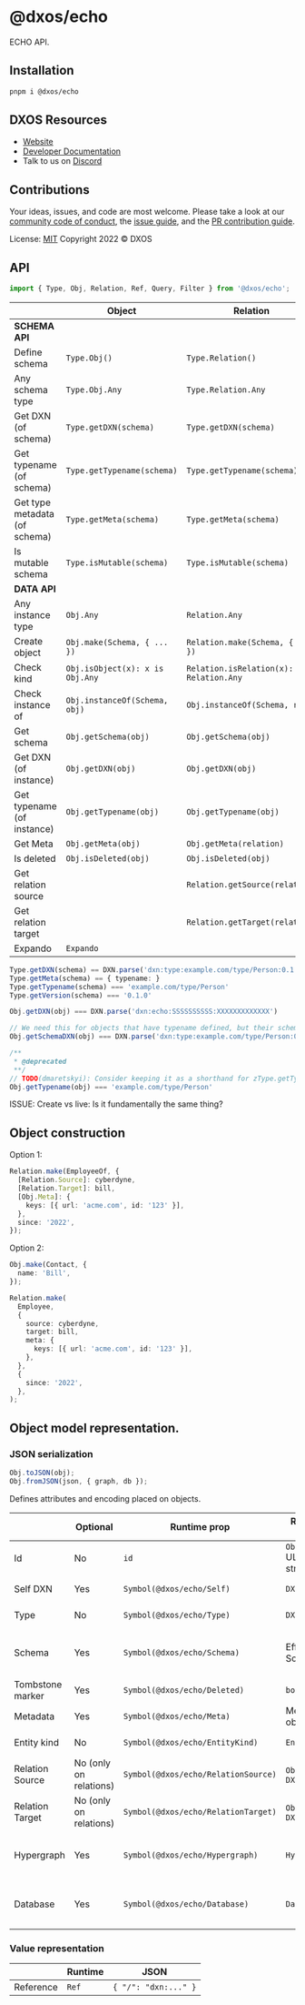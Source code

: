 # @dxos/echo

ECHO API.

## Installation

```bash
pnpm i @dxos/echo
```

## DXOS Resources

- [Website](https://dxos.org)
- [Developer Documentation](https://docs.dxos.org)
- Talk to us on [Discord](https://dxos.org/discord)

## Contributions

Your ideas, issues, and code are most welcome. Please take a look at our [community code of conduct](https://github.com/dxos/dxos/blob/main/CODE_OF_CONDUCT.md), the [issue guide](https://github.com/dxos/dxos/blob/main/CONTRIBUTING.md#submitting-issues), and the [PR contribution guide](https://github.com/dxos/dxos/blob/main/CONTRIBUTING.md#submitting-prs).

License: [MIT](./LICENSE) Copyright 2022 © DXOS

## API

```ts
import { Type, Obj, Relation, Ref, Query, Filter } from '@dxos/echo';
```

|                               | Object                          | Relation                                    | Ref             |
| ----------------------------- | ------------------------------- | ------------------------------------------- | --------------- |
| **SCHEMA API**                |
| Define schema                 | `Type.Obj()`                    | `Type.Relation()`                           | `Type.Ref()`    |
| Any schema type               | `Type.Obj.Any`                  | `Type.Relation.Any`                         | `Type.Ref.Any`  |
| Get DXN (of schema)           | `Type.getDXN(schema)`           | `Type.getDXN(schema)`                       |                 |
| Get typename (of schema)      | `Type.getTypename(schema)`      | `Type.getTypename(schema)`                  |                 |
| Get type metadata (of schema) | `Type.getMeta(schema)`          | `Type.getMeta(schema)`                      |                 |
| Is mutable schema             | `Type.isMutable(schema)`        | `Type.isMutable(schema)`                    |
| **DATA API**                  |
| Any instance type             | `Obj.Any`                       | `Relation.Any`                              | `Ref.Any`       |
| Create object                 | `Obj.make(Schema, { ... })`     | `Relation.make(Schema, { ... })`            | `Ref.make(obj)` |
| Check kind                    | `Obj.isObject(x): x is Obj.Any` | `Relation.isRelation(x): x is Relation.Any` | `Ref.isRef(x)`  |
| Check instance of             | `Obj.instanceOf(Schema, obj)`   | `Obj.instanceOf(Schema, rel)`               |                 |
| Get schema                    | `Obj.getSchema(obj)`            | `Obj.getSchema(obj)`                        |                 |
| Get DXN (of instance)         | `Obj.getDXN(obj)`               | `Obj.getDXN(obj)`                           |                 |
| Get typename (of instance)    | `Obj.getTypename(obj)`          | `Obj.getTypename(obj)`                      |                 |
| Get Meta                      | `Obj.getMeta(obj)`              | `Obj.getMeta(relation)`                     |                 |
| Is deleted                    | `Obj.isDeleted(obj)`            | `Obj.isDeleted(obj)`                        |                 |
| Get relation source           |                                 | `Relation.getSource(relation)`              |
| Get relation target           |                                 | `Relation.getTarget(relation)`              |                 |
| Expando                       | `Expando`                       |

```ts
Type.getDXN(schema) == DXN.parse('dxn:type:example.com/type/Person:0.1.0');
Type.getMeta(schema) == { typename: }
Type.getTypename(schema) === 'example.com/type/Person'
Type.getVersion(schema) === '0.1.0'

Obj.getDXN(obj) === DXN.parse('dxn:echo:SSSSSSSSSS:XXXXXXXXXXXXX')

// We need this for objects that have typename defined, but their schema can't be resolved (Obj.getSchema(obj) === undefined)
Obj.getSchemaDXN(obj) === DXN.parse('dxn:type:example.com/type/Person:0.1.0');

/**
 * @deprecated
 **/
// TODO(dmaretskyi): Consider keeping it as a shorthand for zType.getTypename(Obj.getSchema(obj)) ?? Obj.getSchemaDXN(obj)?.asTypeDXN()?.type`
Obj.getTypename(obj) === 'example.com/type/Person'
```

ISSUE: Create vs live: Is it fundamentally the same thing?

## Object construction

Option 1:

```ts
Relation.make(EmployeeOf, {
  [Relation.Source]: cyberdyne,
  [Relation.Target]: bill,
  [Obj.Meta]: {
    keys: [{ url: 'acme.com', id: '123' }],
  },
  since: '2022',
});
```

Option 2:

```ts
Obj.make(Contact, {
  name: 'Bill',
});

Relation.make(
  Employee,
  {
    source: cyberdyne,
    target: bill,
    meta: {
      keys: [{ url: 'acme.com', id: '123' }],
    },
  },
  {
    since: '2022',
  },
);
```

## Object model representation.

### JSON serialization

```ts
Obj.toJSON(obj);
Obj.fromJSON(json, { graph, db });
```

Defines attributes and encoding placed on objects.

|                  | Optional               | Runtime prop                        | Runtime type           | JSON prop                   | JSON type  | Description                          |
| ---------------- | ---------------------- | ----------------------------------- | ---------------------- | --------------------------- | ---------- | ------------------------------------ |
| Id               | No                     | `id`                                | `ObjectID` ULID string | `id`                        | string     | Unique object ID                     |
| Self DXN         | Yes                    | `Symbol(@dxos/echo/Self)`           | `DXN`                  | `@self`                     | string     | DXN to the object itself             |
| Type             | No                     | `Symbol(@dxos/echo/Type)`           | `DXN`                  | `@type`                     | string     | DXN to the object type               |
| Schema           | Yes                    | `Symbol(@dxos/echo/Schema)`         | Effect-Schema          | -                           | string     | Reference to the object schema       |
| Tombstone marker | Yes                    | `Symbol(@dxos/echo/Deleted)`        | `boolean`              | `@deleted`                  | boolean    | Deletion marker                      |
| Metadata         | Yes                    | `Symbol(@dxos/echo/Meta)`           | Metadata object        | `@meta`                     | object     | Metadata section                     |
| Entity kind      | No                     | `Symbol(@dxos/echo/EntityKind)`     | `EntityKind`           | (inferred from other props) | string     | Obj vs Relation                      |
| Relation Source  | No (only on relations) | `Symbol(@dxos/echo/RelationSource)` | `Object` or `DXN`      | `@relationSource`           | DXN string | Relation source DXN                  |
| Relation Target  | No (only on relations) | `Symbol(@dxos/echo/RelationTarget)` | `Object` or `DXN`      | `@relationTarget`           | DXN string | Relation target DXN                  |
| Hypergraph       | Yes                    | `Symbol(@dxos/echo/Hypergraph)`     | `Hypergraph`           | -                           | -          | Pointer to runtime hypergraph object |
| Database         | Yes                    | `Symbol(@dxos/echo/Database)`       | `Database`             | -                           | -          | Pointer to runtime database object   |

### Value representation

|           | Runtime | JSON                 |
| --------- | ------- | -------------------- |
| Reference | `Ref`   | `{ "/": "dxn:..." }` |
